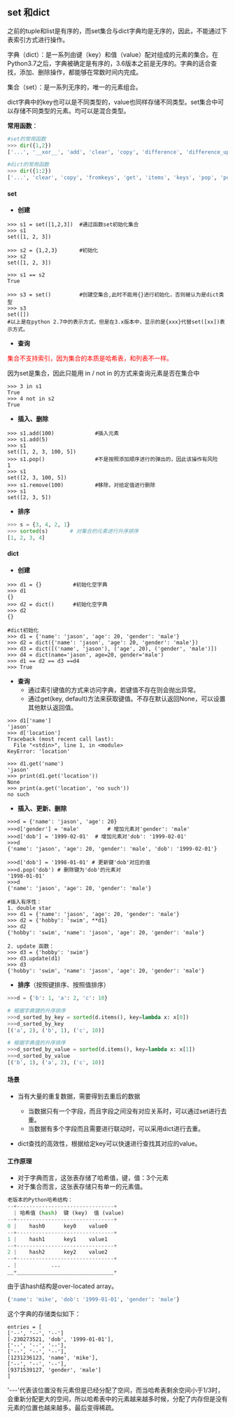 

## set 和dict

之前的tuple和list是有序的，而set集合与dict字典均是无序的，因此，不能通过下表索引方式进行操作。



字典（dict）：是一系列由键（key）和值（value）配对组成的元素的集合。在Python3.7之后，字典被确定是有序的，3.6版本之前是无序的。字典的适合查找，添加、删除操作，都能够在常数时间内完成。

集合（set）：是一系列无序的，唯一的元素组合。

dict字典中的key也可以是不同类型的，value也同样存储不同类型。set集合中可以存储不同类型的元素。均可以是混合类型。



**常用函数**：

```python
#set的常用函数
>>> dir({1,2})    
['...', '__xor__', 'add', 'clear', 'copy', 'difference', 'difference_update', 'discard', 'intersection', 'intersection_update', 'isdisjoint', 'issubset', 'issuperset', 'pop', 'remove', 'symmetric_difference', 'symmetric_difference_update', 'union', 'update']

#dict的常用函数
>>> dir({1:2})    
['...', 'clear', 'copy', 'fromkeys', 'get', 'items', 'keys', 'pop', 'popitem', 'setdefault', 'update', 'values']
```



#### **set**

- **创建**

```shell
>>> s1 = set([1,2,3])  #通过函数set初始化集合
>>> s1
set([1, 2, 3])

>>> s2 = {1,2,3}       #初始化
>>> s2
set([1, 2, 3])

>>> s1 == s2
True

>>> s3 = set()         #创建空集合,此时不能用{}进行初始化，否则被认为是dict类型
>>> s3
set([])
#以上是在python 2.7中的表示方式，但是在3.x版本中，显示的是{xxx}代替set([xx])表示方式。
```

- **查询**

<font color="red">集合不支持索引，因为集合的本质是哈希表，和列表不一样。</font>

因为set是集合，因此只能用  in  / not in 的方式来查询元素是否在集合中

```shell
>>> 3 in s1
True
>>> 4 not in s2
True
```

- **插入、删除**

```shell
>>> s1.add(100)             #插入元素
>>> s1.add(5)
>>> s1
set([1, 2, 3, 100, 5])    
>>> s1.pop()                #不是按照添加顺序进行的弹出的，因此该操作有风险
1
>>> s1
set([2, 3, 100, 5])         
>>> s1.remove(100)          #移除，对给定值进行删除
>>> s1
set([2, 3, 5])
```

- **排序**

```python
>>> s = {3, 4, 2, 1}
>>> sorted(s) 		# 对集合的元素进行升序排序
[1, 2, 3, 4]
```



#### **dict**

- **创建**

```shell
>>> d1 = {}          #初始化空字典
>>> d1
{}
>>> d2 = dict()      #初始化空字典
>>> d2
{}

#dict初始化
>>> d1 = {'name': 'jason', 'age': 20, 'gender': 'male'}
>>> d2 = dict({'name': 'jason', 'age': 20, 'gender': 'male'})
>>> d3 = dict([('name', 'jason'), ('age', 20), ('gender', 'male')])
>>> d4 = dict(name='jason', age=20, gender='male') 
>>> d1 == d2 == d3 ==d4
>>> True
```

- **查询**
  - 通过索引键值的方式来访问字典，若键值不存在则会抛出异常。
  - 通过get(key, default)方法来获取键值。不存在默认返回None，可以设置其他默认返回值。

```shell
>>> d1['name']
'jason'
>>> d['location']
Traceback (most recent call last):
  File "<stdin>", line 1, in <module>
KeyError: 'location'

>>> d1.get('name')
'jason'
>>> print(d1.get('location'))
None
>>> print(a.get('location', 'no such'))
no such
```

- **插入、更新、删除**

```shell
>>>d = {'name': 'jason', 'age': 20}
>>>d['gender'] = 'male' 		# 增加元素对'gender': 'male'
>>>d['dob'] = '1999-02-01' 	# 增加元素对'dob': '1999-02-01'
>>>d
{'name': 'jason', 'age': 20, 'gender': 'male', 'dob': '1999-02-01'}

>>>d['dob'] = '1998-01-01' # 更新键'dob'对应的值 
>>>d.pop('dob') # 删除键为'dob'的元素对
'1998-01-01'
>>>d
{'name': 'jason', 'age': 20, 'gender': 'male'}

#插入有序性：
1. double star
>>> d1 = {'name': 'jason', 'age': 20, 'gender': 'male'}
>>> d2 = {'hobby': 'swim', **d1}
>>> d2
{'hobby': 'swim', 'name': 'jason', 'age': 20, 'gender': 'male'}

2. update 函数：
>>> d3 = {'hobby': 'swim'}
>>> d3.update(d1)
>>> d3
{'hobby': 'swim', 'name': 'jason', 'age': 20, 'gender': 'male'}
```

- **排序**（按照键排序、按照值排序）

```python
>>>d = {'b': 1, 'a': 2, 'c': 10}

# 根据字典键的升序排序
>>>d_sorted_by_key = sorted(d.items(), key=lambda x: x[0]) 
>>>d_sorted_by_key
[('a', 2), ('b', 1), ('c', 10)]

# 根据字典值的升序排序
>>>d_sorted_by_value = sorted(d.items(), key=lambda x: x[1]) 
>>>d_sorted_by_value
[('b', 1), ('a', 2), ('c', 10)]
```

#### 场景

- 当有大量的重复数据，需要得到去重后的数据
  - 当数据只有一个字段，而且字段之间没有对应关系时，可以通过set进行去重。
  - 当数据有多个字段而且需要进行联动时，可以采用dict进行去重。

- dict查找的高效性，根据给定key可以快速进行查找其对应的value。

#### 工作原理

- 对于字典而言，这张表存储了哈希值，键，值：3个元素
- 对于集合而言，这张表存储只有单一的元素值。

```python
老版本的Python哈希结构：
--+-------------------------------+
  | 哈希值 (hash)  键 (key)  值 (value)
--+-------------------------------+
0 |    hash0      key0    value0
--+-------------------------------+
1 |    hash1      key1    value1
--+-------------------------------+
2 |    hash2      key2    value2
--+-------------------------------+
. |           ...
__+_______________________________+
```

由于该hash结构是over-located array。

```python
{'name': 'mike', 'dob': '1999-01-01', 'gender': 'male'}
```

这个字典的存储类似如下：

```
entries = [
['--', '--', '--']
[-230273521, 'dob', '1999-01-01'],
['--', '--', '--'],
['--', '--', '--'],
[1231236123, 'name', 'mike'],
['--', '--', '--'],
[9371539127, 'gender', 'male']
]
```

'---'代表该位置没有元素但是已经分配了空间，而当哈希表剩余空间小于1/3时，会重新分配更大的空间，所以哈希表中的元素越来越多时候，分配了内存但是没有元素的位置也越来越多。最后变得稀疏。

















